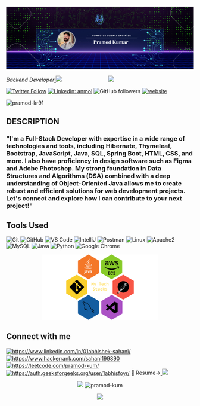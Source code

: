 ![logo](images/GitHub_banner.png)

<!-- <h2 align="center">👋𝐈'𝐦 𝐏𝐫𝐚𝐦𝐨𝐝 𝐊𝐮𝐦𝐚𝐫.</h2> -->
<img align='right' src="https://media.giphy.com/media/M9gbBd9nbDrOTu1Mqx/giphy.gif" width="230">
<p><em>Backend Developer<a href=>
</a><img src="https://media.giphy.com/media/WUlplcMpOCEmTGBtBW/giphy.gif" width="30"> 
</em></p>

[![Twitter Follow](https://img.shields.io/twitter/follow/PramodK50220546?label=Follow)](https://twitter.com/intent/follow?screen_name=PramodK50220546)
[![Linkedin: anmol](https://img.shields.io/badge/-pramod-blue?style=flat-square&logo=Linkedin&logoColor=white&link=https://www.linkedin.com/in/pramod-kr91/)](https://www.linkedin.com/in/pramod-kr91/)
![GitHub followers](https://img.shields.io/github/followers/pramod-kum?label=Follow&style=social)
[![website](https://img.shields.io/badge/Website-46a2f1.svg?&style=flat-square&logo=Google-Chrome&logoColor=white&link=https://pramod-kum.github.io/Portfolio/)](https://pramod-kum.github.io/Portfolio/)
<p align="left"> <img src="https://komarev.com/ghpvc/?username=pramod-kr91&label=Profile%20views&color=0e75b6&style=flat" alt="pramod-kr91" /> </p>







<h2>DESCRIPTION</h2>
<h3> "I'm a Full-Stack Developer with expertise in a wide range of technologies and tools, including Hibernate, Thymeleaf, Bootstrap, JavaScript, Java, SQL, Spring Boot, HTML, CSS, and more. I also have proficiency in design software such as Figma and Adobe Photoshop. My strong foundation in Data Structures and Algorithms (DSA) combined with a deep understanding of Object-Oriented Java allows me to create robust and efficient solutions for web development projects. Let's connect and explore how I can contribute to your next project!"</h3>
<h2>Tools Used</h2>

 ![Git](https://img.shields.io/badge/-Git-black?style=flat-square&logo=git)
  ![GitHub](https://img.shields.io/badge/-GitHub-181717?style=flat-square&logo=github)
  ![VS Code](https://img.shields.io/badge/-VS%20Code-007ACC?style=flat-square&logo=visual-studio-code)
  ![IntelliJ](https://img.shields.io/badge/-IntelliJ%20IDEA-black?style=flat-square&logo=jetbrains)
  ![Postman](https://img.shields.io/badge/Postman-black?style=flat-square&logo=postman) 
  ![Linux](https://img.shields.io/badge/Linux-black?style=flat-square&logo=linux)
  ![Apache2](https://img.shields.io/badge/Apache2-black?style=flat-square&logo=apache)
  ![MySQL](https://img.shields.io/badge/-MySQL-black?style=flat-square&logo=mysql)
  ![Java](https://img.shields.io/badge/Java-orange?style=flat-square&logo=java)
  ![Python](https://img.shields.io/badge/-Python-black?style=flat-square&logo=Python)
  ![Google Chrome](https://img.shields.io/badge/Chrome-black?style=flat-square&logo=google-chrome)
  
  <div align="center">
<img height="175" alt="My Tech Stacks" src="images/IMGtechstacks.png" />
</div>



<h2 align="left">Connect with me</h2>
<p align="left">
<a href="https://www.linkedin.com/in/pramod-kr91/" target="blank"><img align="center" src="https://raw.githubusercontent.com/rahuldkjain/github-profile-readme-generator/master/src/images/icons/Social/linked-in-alt.svg" alt="https://www.linkedin.com/in/01abhishek-sahani/" height="30" width="40" /></a>
<a href="https://www.hackerrank.com/pramodkumar91281?hr_r=1" target="blank"><img align="center" src="https://raw.githubusercontent.com/rahuldkjain/github-profile-readme-generator/master/src/images/icons/Social/hackerrank.svg" alt="https://www.hackerrank.com/sahani199890" height="30" width="40" /></a>
<a href="https://leetcode.com/pramod-kum/" target="blank"><img align="center" src="https://raw.githubusercontent.com/rahuldkjain/github-profile-readme-generator/master/src/images/icons/Social/leet-code.svg" alt="https://leetcode.com/pramod-kum/" height="30" width="40" /></a>
<a href="https://auth.geeksforgeeks.org/user/pramodkumcpco/practice" target="blank"><img align="center" src="https://raw.githubusercontent.com/rahuldkjain/github-profile-readme-generator/master/src/images/icons/Social/geeks-for-geeks.svg" alt="https://auth.geeksforgeeks.org/user/1abhisfoyr/" height="30" width="40" /></a>
📄 Resume-><a href="https://drive.google.com/file/d/1Af6J8r5Y2Dj-3oaUO20sXaUhu3y1762E/view"> <img height="25" src="https://cdn.iconscout.com/icon/free/png-256/resume-1956282-1650445.png"></a>
 
 <p align="center">
<img src="https://github-readme-stats.vercel.app/api?username=pramod-kum&show_icons=true&count_private=true&theme=gruvbox"/> 
<img width="48%" src="https://github-readme-streak-stats.herokuapp.com/?user=pramod-kum&theme=gruvbox" alt="pramod-kum" /><div align="center"><img src="https://github-readme-stats.vercel.app/api/top-langs/?username=pramod-kum&layout=compact&count_private=true&theme=gruvbox" />
</div></p>

<br>
<br>
</p>


